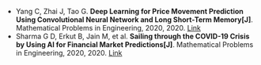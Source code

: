 * Yang C, Zhai J, Tao G. <b>Deep Learning for Price Movement Prediction Using Convolutional Neural Network and Long Short-Term Memory[J]</b>. Mathematical Problems in Engineering, 2020, 2020. [Link](https://www.hindawi.com/journals/mpe/2020/2746845/)
* Sharma G D, Erkut B, Jain M, et al. <b>Sailing through the COVID-19 Crisis by Using AI for Financial Market Predictions[J]</b>. Mathematical Problems in Engineering, 2020, 2020. [Link](https://www.hindawi.com/journals/mpe/2020/1479507/)